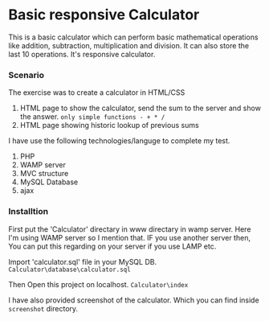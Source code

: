 # Basic responsive Calculator

This is a basic calculator which can perform basic mathematical operations like addition, subtraction, multiplication and division. It can also store the last 10 operations. It's responsive calculator.

### Scenario
The exercise was to create a calculator in HTML/CSS
1. HTML page to show the calculator, send the sum to the server and show the answer. ```only simple functions - + * /```
2. HTML page showing historic lookup of previous sums

I have use the following technologies/languge to complete my test.

1. PHP
2. WAMP server
3. MVC structure
4. MySQL Database
5. ajax

### Installtion 
First put the 'Calculator' directary in www directary in wamp server. Here I'm using WAMP server so I mention that. IF you use another server then, You can put this regarding on your server if you use LAMP etc. 

Import 'calculator.sql' file in your MySQL DB. 
```Calculator\database\calculator.sql```

Then Open this project on localhost.
```Calculator\index```

I have also provided screenshot of the calculator. Which you can find inside ```screenshot``` directory.


